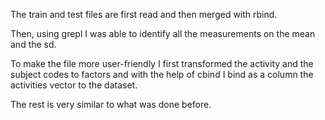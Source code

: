 The train and test files are first read and then
merged with rbind.

Then, using grepl I was able to identify all
the measurements on the mean and the sd.

To make the file more user-friendly
I first transformed the activity and the
subject codes to factors and with the help
of cbind I bind as a column the 
activities vector to the dataset.

The rest is very similar to what was done before.
